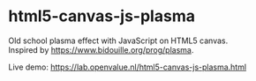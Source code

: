 # html5-canvas-js-plasma
Old school plasma effect with JavaScript on HTML5 canvas.  
Inspired by https://www.bidouille.org/prog/plasma. 

Live demo: https://lab.openvalue.nl/html5-canvas-js-plasma.html
